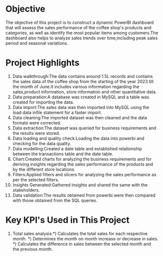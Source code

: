 # Objective
The objective of this project is to construct a dynamic PowerBI dashboard that will assess the sales performance of the coffee shop's products and categories, as well as identify the most popular items among customers.The dashboard also helps to analyze sales trends over time,including peak sales period and seasonal variations.
# Project Highlights
1. Data walkthrough:The data contains around 1.5L records and contains the sales data of the coffee shop from the starting of the year 2023 till the month of June.It includes various information regarding the sales,product information, store information and other quantitative data.
2. Data preparation:A database was created in MySQL and a table was created for importing the data.
3. Data import:The sales data was then imported into MySQL using the load data infile statement for a faster import.
4. Data cleaning:The imported dataset was then cleaned and the data formats were corrected.
5. Data extraction:The dataset was queried for business requirements and the results were stored.
6. Data loading and quality check:Loading the data into powerbi and checking for the data quality.
7. Data modelling:Created a date table and established relationship between the transactions table and the date table.
8. Chart:Created charts for analyzing the business requirements and for deriving insights regarding the sales performance of the products and by the different store locations.
9. Filters:Applied filters and slicers for analyzing the sales performance as per the selected filters.
10. Insights Generated:Gathered insights and shared the same with the stakeholders.
11. Data validation:The results obtained from powerbi were then compared with those obtained from the SQL queries.
# Key KPI's Used in This Project
1. Total sales analysis:*) Calculates the total sales for each respective month.
                        *) Determines the month on month increase or decrease in sales.
                        *) Calculates the difference in sales between the selected month and the previous month.




